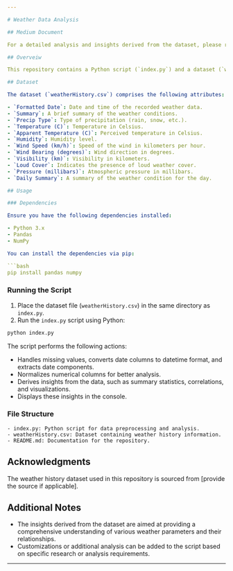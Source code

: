 ```yaml
---

# Weather Data Analysis

## Medium Document

For a detailed analysis and insights derived from the dataset, please refer to the Medium article  [Exploring Weather Data](https://medium.com/@sai2804aniruth/exploring-weather-data-a-comprehensive-analysis-b6482ce2a16e)

## Overveiw

This repository contains a Python script (`index.py`) and a dataset (`weatherHistory.csv`) for analyzing historical weather data. The script preprocesses the data and derives various insights to understand different aspects of the weather patterns recorded.

## Dataset

The dataset (`weatherHistory.csv`) comprises the following attributes:

- `Formatted Date`: Date and time of the recorded weather data.
- `Summary`: A brief summary of the weather conditions.
- `Precip Type`: Type of precipitation (rain, snow, etc.).
- `Temperature (C)`: Temperature in Celsius.
- `Apparent Temperature (C)`: Perceived temperature in Celsius.
- `Humidity`: Humidity level.
- `Wind Speed (km/h)`: Speed of the wind in kilometers per hour.
- `Wind Bearing (degrees)`: Wind direction in degrees.
- `Visibility (km)`: Visibility in kilometers.
- `Loud Cover`: Indicates the presence of loud weather cover.
- `Pressure (millibars)`: Atmospheric pressure in millibars.
- `Daily Summary`: A summary of the weather condition for the day.

## Usage

### Dependencies

Ensure you have the following dependencies installed:

- Python 3.x
- Pandas
- NumPy

You can install the dependencies via pip:

```bash
pip install pandas numpy
```

### Running the Script

1. Place the dataset file (`weatherHistory.csv`) in the same directory as `index.py`.
2. Run the `index.py` script using Python:

```bash
python index.py
```

The script performs the following actions:
- Handles missing values, converts date columns to datetime format, and extracts date components.
- Normalizes numerical columns for better analysis.
- Derives insights from the data, such as summary statistics, correlations, and visualizations.
- Displays these insights in the console.

### File Structure

```
- index.py: Python script for data preprocessing and analysis.
- weatherHistory.csv: Dataset containing weather history information.
- README.md: Documentation for the repository.
```

## Acknowledgments

The weather history dataset used in this repository is sourced from [provide the source if applicable].

## Additional Notes

- The insights derived from the dataset are aimed at providing a comprehensive understanding of various weather parameters and their relationships.
- Customizations or additional analysis can be added to the script based on specific research or analysis requirements.

---
```

